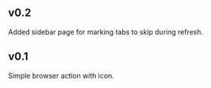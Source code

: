## v0.2

Added sidebar page for marking tabs to skip during refresh.

## v0.1

Simple browser action with icon.
